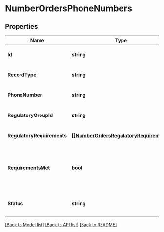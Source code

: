 # NumberOrdersPhoneNumbers

## Properties
Name | Type | Description | Notes
------------ | ------------- | ------------- | -------------
**Id** | **string** |  | [optional] [default to null]
**RecordType** | **string** |  | [optional] [default to null]
**PhoneNumber** | **string** |  | [optional] [default to null]
**RegulatoryGroupId** | **string** |  | [optional] [default to null]
**RegulatoryRequirements** | [**[]NumberOrdersRegulatoryRequirements**](number_orders_regulatory_requirements.md) |  | [optional] [default to null]
**RequirementsMet** | **bool** | True if all requirements are met for a phone number, false otherwise | [optional] [default to null]
**Status** | **string** | The status of the phone number in the order | [optional] [default to null]

[[Back to Model list]](../README.md#documentation-for-models) [[Back to API list]](../README.md#documentation-for-api-endpoints) [[Back to README]](../README.md)

